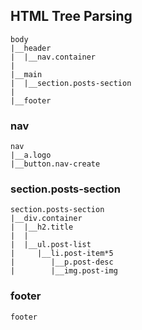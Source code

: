 ## HTML Tree Parsing

    body
    |__header
    |  |__nav.container
    |
    |__main
    |  |__section.posts-section
    |
    |__footer

### nav

    nav
    |__a.logo
    |__button.nav-create

### section.posts-section

    section.posts-section
    |__div.container
    |  |__h2.title
    |  |
    |  |__ul.post-list
    |     |__li.post-item*5
    |        |__p.post-desc
    |        |__img.post-img

### footer

    footer
